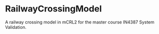 # RailwayCrossingModel
A railway crossing model in mCRL2 for the master course IN4387 System Validation.

